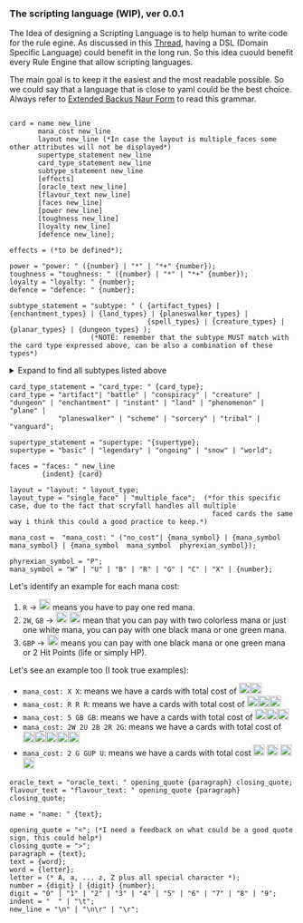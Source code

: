 ### The scripting language (WIP), ver 0.0.1

The Idea of designing a Scripting Language is to help human to write code for the rule egine. As discussed in this [Thread](https://discord.com/channels/267367946135928833/1179339633566425188), having a DSL (Domain Specific Language) could benefit in the long run.
So this idea cuould benefit every Rule Engine that allow scripting languages.

The main goal is to keep it the easiest and the most readable possible. So we could say that a language that is close to yaml could be the best choice.
 Always refer to [Extended Backus Naur Form](https://en.wikipedia.org/wiki/Extended_Backus%E2%80%93Naur_form) to read this grammar.
 
```ebnf

card = name new_line
       mana_cost new_line
       layout new_line (*In case the layout is multiple_faces some other attributes will not be displayed*)
       supertype_statement new_line
       card_type_statement new_line
       subtype_statement new_line
       [effects]
       [oracle_text new_line]
       [flavour_text new_line]
       [faces new_line]
       [power new_line]
       [toughness new_line]
       [loyalty new_line]
       [defence new_line];

effects = (*to be defined*);

power = "power: " ({number} | "*" | "*+" {number});
toughness = "toughness: " ({number} | "*" | "*+" {number});
loyalty = "loyalty: " {number};
defence = "defence: " {number};

subtype_statement = "subtype: " ( {artifact_types} | {enchantment_types} | {land_types} | {planeswalker_types} |
                                  {spell_types} | {creature_types} | {planar_types} | {dungeon_types} );
                    (*NOTE: remember that the subtype MUST match with the card type expressed above, can be also a combination of these types*)
```
<details>
  <summary>Expand to find all subtypes listed above</summary>

```ebnf
artifact_types = "attraction" | "blood" | "clue" | "contraption" | "equipment" | "food" | "fortification" |
                 "gold" | "incubator" | "map" | "powerstone" | "treasure" | "vehicle";

enchantment_types = "aura" | "background" | "cartouche" | "class" | "curse" | "role" |
                    "rune" | "saga" | "shard" | "shrine";

land_types = "desert" | "forest" | "gate" | "island" | "lair" | "locus" | "mine" |
             "mountain" | "plains" | "power_plant" | "sphere" | "swamp" | "tower" | "urza_s";

planeswalker_types = "ajani" | "aminatou" | "angrath" | "arlinn" | "ashiok" | "bahamut" | "basri" | "bolas" |
                     "calix" | "chandra" | "comet" | "dack" | "dakkon" | "daretti" | "davriel" | "dihada" | "domri" |
                     "dovin" | "ellywick" | "elminster" | "elspeth" | "estrid" | "freyalise" | "garruk" | "gideon" |
                     "grist" | "guff" | "huatli" | "jace" | "jared" | "jaya" | "jeska" | "kaito" | "karn" | "kasmina" |
                     "kaya" | "kiora" | "koth" | "liliana" | "lolth" | "lukka" | "minsc" | "mordenkainen" | "nahiri" |
                     "narset" | "niko" | "nissa" | "nixilis" | "oko" | "ral" | "rowan" | "saheeli" | "samut" |
                     "sarkhan" | "serra" | "sivitri" | "sorin" | "szat" | "tamiyo" | "tasha" | "teferi" | "teyo" |
                     "tezzeret" | "tibalt" | "tyvar" | "ugin" | "urza" | "venser" | "vivien" | "vraska" | "vronos" |
                     "will" | "windgrace" | "wrenn" | "xenagos" | "yanggu" | "yanling" | "zariel";

spell_types = "adventure" | "arcane" | "lesson" | "trap";

creature_types = "advisor" | "aetherborn" | "alien" | "ally" | "angel" | "antelope" | "ape" | "archer" |
                 "archon" | "army" | "artificer" | "assassin" | "assembly-worker" | "astartes" | "atog" |
                 "aurochs" | "avatar" | "azra" | "badger" | "balloon" | "barbarian" | "bard" | "basilisk" |
                 "bat" | "bear" | "beast" | "beeble" | "beholder" | "berserker" | "bird" | "blinkmoth" | "boar" |
                 "bringer" | "brushwagg" | "camarid" | "camel" | "capybara" | "caribou" | "carrier" | "cat" | "centaur" |
                 "cephalid" | "child" | "chimera" | "citizen" | "cleric" | "clown" | "cockatrice" | "construct" | "coward" |
                 "crab" | "crocodile" | "c_tan" | "custodes" | "cyberman" | "cyclops" | "dalek" | "dauthi" | "demigod" |
                 "demon" | "deserter" | "detective" | "devil" | "dinosaur" | "djinn" | "doctor" | "dog" | "dragon" |
                 "drake" | "dreadnought" | "drone" | "druid" | "dryad" | "dwarf" | "efreet" | "egg" | "elder" |
                 "eldrazi" | "elemental" | "elephant" | "elf" | "elk" | "employee" | "eye" | "faerie" | "ferret" |
                 "fish" | "flagbearer" | "fox" | "fractal" | "frog" | "fungus" | "gamer" | "gargoyle" | "germ" | "giant" |
                 "gith" | "gnoll" | "gnome" | "goat" | "goblin" | "god" | "golem" | "gorgon" | "graveborn" | "gremlin" |
                 "griffin" | "guest" | "hag" | "halfling" | "hamster" | "harpy" | "hellion" | "hippo" | "hippogriff" |
                 "homarid" | "homunculus" | "horror" | "horse" | "human" | "hydra" | "hyena" | "illusion" | "imp" |
                 "incarnation" | "inkling" | "inquisitor" | "insect" | "jackal" | "jellyfish" | "juggernaut" | "kavu" |
                 "kirin" | "kithkin" | "knight" | "kobold" | "kor" | "kraken" | "lamia" | "lammasu" | "leech" | "leviathan" |
                 "lhurgoyf" | "licid" | "lizard" | "manticore" | "masticore" | "mercenary" | "merfolk" | "metathran" | "minion" |
                 "minotaur" | "mite" | "mole" | "monger" | "mongoose" | "monk" | "monkey" | "moonfolk" | "mouse" | "mutant" |
                 "myr" | "mystic" | "naga" | "nautilus" | "necron" | "nephilim" | "nightmare" | "nightstalker" | "ninja" |
                 "noble" | "noggle" | "nomad" | "nymph" | "octopus" | "ogre" | "ooze" | "orb" | "orc" | "orgg" |
                 "otter" | "ouphe" | "ox" | "oyster" | "pangolin" | "peasant" | "pegasus" | "pentavite" |
                 "performer" | "pest" | "phelddagrif" | "phoenix" | "phyrexian" | "pilot" | "pincher" |
                 "pirate" | "plant" | "praetor" | "primarch" | "prism" | "processor" | "rabbit" | "raccoon" |
                 "ranger" | "rat" | "rebel" | "reflection" | "rhino" | "rigger" | "robot" | "rogue" | "sable" |
                 "salamander" | "samurai" | "sand" | "saproling" | "satyr" | "scarecrow" | "scientist" | "scion" |
                 "scorpion" | "scout" | "sculpture" | "serf" | "serpent" | "servo" | "shade" | "shaman" |
                 "shapeshifter" | "shark" | "sheep" | "siren" | "skeleton" | "slith" | "sliver" | "slug" |
                 "snail" | "snake" | "soldier" | "soltari" | "spawn" | "specter" | "spellshaper" | "sphinx" |
                 "spider" | "spike" | "spirit" | "splinter" | "sponge" | "squid" | "squirrel" | "starfish" |
                 "surrakar" | "survivor" | "tentacle" | "tetravite" | "thalakos" | "thopter" | "thrull" |
                 "tiefling" | "time_lord" | "treefolk" | "trilobite" | "triskelavite" | "troll" | "turtle" |
                 "tyranid" | "unicorn" | "vampire" | "vedalken" | "viashino" | "volver" | "wall" | "walrus" |
                 "warlock" | "warrior" | "weird" | "werewolf" | "whale" | "wizard" | "wolf" | "wolverine" |
                 "wombat" | "worm" | "wraith" | "wurm" | "yeti" | "zombie" | "zubera";

planar_types = "the_abyss" | "alara" | "alfava_metraxis" | "amonkhet" | "androzani_minor" | "antausia" |
               "apalapucia" | "arcavios" | "arkhos" | "azgol" | "belenon" | "bolas_s_meditation realm" |
               "capenna" | "cridhe" | "the_dalek_asylum" | "darillium" | "dominaria" | "earth" | "echoir" |
               "eldraine" | "equilor" | "ergamon" | "fabacin" | "fiora" | "gallifrey" | "gargantikar" |
               "gobakhan" | "horsehead_nebula" | "ikoria" | "innistrad" | "iquatana" | "ir" | "ixalan" |
               "kaladesh" | "kaldheim" | "kamigawa" | "kandoka" | "karsus" | "kephalai" | "kinshala" |
               "kolbahan" | "kylem" | "kyneth" | "the_library" | "lorwyn" | "luvion" | "mars" | "mercadia" |
               "mirrodin" | "moag" | "mongseng" | "moon" | "muraganda" | "necros" | "new_earth" | "new_phyrexia" |
               "outside_mutter_s_spiral" | "phyrexia" | "pyrulea" | "rabiah" | "rath" | "ravnica" | "regatha" |
               "segovia" | "serra_s_realm" | "shadowmoor" | "shandalar" | "shenmeng" | "skaro" | "spacecraft" |
               "tarkir" | "theros" | "time" | "trenzalore" | "ulgrotha" | "unknown planet" | "valla" |
               "vryn" | "wildfire" | "xerex" | "zendikar" | "zhalfir";

dungeon_types = "undercity";

battle_types = "siege";

```
</details>

```ebnf
card_type_statement = "card_type: " {card_type};
card_type = "artifact"| "battle" | "conspiracy" | "creature" | "dungeon" | "enchantment" | "instant" | "land" | "phenomenon" | "plane" |
            "planeswalker" | "scheme" | "sorcery" | "tribal" | "vanguard";

supertype_statement = "supertype: "{supertype};
supertype = "basic" | "legendary" | "ongoing" | "snow" | "world";

faces = "faces: " new_line
        {indent} {card}

layout = "layout: " layout_type;
layout_type = "single_face" | "multiple_face";  (*for this specific case, due to the fact that scryfall handles all multiple
                                                  faced cards the same way i think this could a good practice to keep.*)

mana_cost =  "mana_cost: " ("no_cost"| {mana_symbol} | {mana_symbol mana_symbol} | {mana_symbol  mana_symbol  phyrexian_symbol});

phyrexian_symbol = "P";
mana_symbol = "W" | "U" | "B" | "R" | "G" | "C" | "X" | {number};
```

Let's identify an example for each mana cost:
1. `R` -> <img width=20  src="https://svgs.scryfall.io/card-symbols/R.svg"></img> means you have to pay one red mana.
2. `2W`, `GB` -> <img width=20  src="https://svgs.scryfall.io/card-symbols/2W.svg"></img> <img width=20  src="https://svgs.scryfall.io/card-symbols/BG.svg"></img> mean that you can pay with two colorless mana or just one white mana, you can pay with one black mana or one green mana.
2. `GBP` -> <img width=20  src="https://svgs.scryfall.io/card-symbols/BGP.svg"></img> means you can pay with one black mana or one green mana or 2 Hit Points (life or simply HP).

Let's see an example too (I took true examples):
- `mana_cost: X X`: means we have a cards with total cost of <img width=20  src="https://svgs.scryfall.io/card-symbols/X.svg"></img><img width=20  src="https://svgs.scryfall.io/card-symbols/X.svg"></img>
- `mana_cost: R R R`: means we have a cards with total cost of <img width=20  src="https://svgs.scryfall.io/card-symbols/R.svg"></img><img width=20  src="https://svgs.scryfall.io/card-symbols/R.svg"></img><img width=20  src="https://svgs.scryfall.io/card-symbols/R.svg"></img>
- `mana_cost: 5 GB GB`: means we have a cards with total cost of <img width=20  src="https://svgs.scryfall.io/card-symbols/5.svg"></img><img width=20  src="https://svgs.scryfall.io/card-symbols/BG.svg"></img><img width=20  src="https://svgs.scryfall.io/card-symbols/BG.svg"></img>
- `mana_cost: 2W 2U 2B 2R 2G`: means we have a cards with total cost of <img width=20  src="https://svgs.scryfall.io/card-symbols/2W.svg"></img><img width=20  src="https://svgs.scryfall.io/card-symbols/2U.svg"></img><img width=20  src="https://svgs.scryfall.io/card-symbols/2B.svg"></img><img width=20  src="https://svgs.scryfall.io/card-symbols/2R.svg"></img><img width=20  src="https://svgs.scryfall.io/card-symbols/2G.svg"></img>
- `mana_cost: 2 G GUP U`: means we have a cards with total cost <img width=20  src="https://svgs.scryfall.io/card-symbols/2.svg"> <img width=20  src="https://svgs.scryfall.io/card-symbols/G.svg"> <img width=20  src="https://svgs.scryfall.io/card-symbols/GUP.svg"> <img width=20  src="https://svgs.scryfall.io/card-symbols/U.svg">

```ebnf
oracle_text = "oracle_text: " opening_quote {paragraph} closing_quote;
flavour_text = "flavour_text: " opening_quote {paragraph} closing_quote;

name = "name: " {text};

opening_quote = "<"; (*I need a feedback on what could be a good quote sign, this could help*)
closing_quote = ">";
paragraph = {text};
text = {word};
word = {letter};
letter = (* A, a, ... z, Z plus all special character *);
number = {digit} | {digit} {number};
digit = "0" | "1" | "2" | "3" | "4" | "5" | "6" | "7" | "8" | "9";
indent = "  " | "\t";
new_line = "\n" | "\n\r" | "\r";
```
